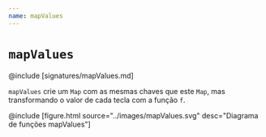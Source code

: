 ```yaml
---
name: mapValues
---
```


# `mapValues`

@include [signatures/mapValues.md]

`mapValues` crie um `Map` com as mesmas chaves que este `Map`, mas transformando o valor de cada tecla com a função `f`.

@include [figure.html source="../images/mapValues.svg" desc="Diagrama de funções mapValues"]
